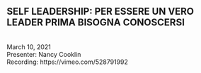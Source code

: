 <h2>SELF LEADERSHIP: PER ESSERE UN VERO LEADER PRIMA BISOGNA CONOSCERSI</h2> <br>
March 10, 2021</h4> <br>
Presenter: Nancy Cooklin<br>
Recording: https://vimeo.com/528791992
